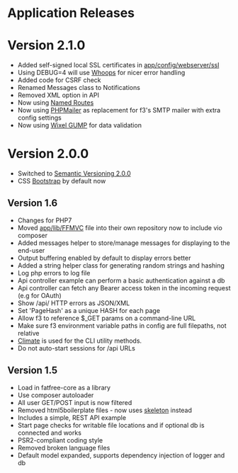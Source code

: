 # Application Releases

# Version 2.1.0

- Added self-signed local SSL certificates in [app/config/webserver/ssl](app/config/webserver/ssl)
- Using DEBUG=4 will use [Whoops](https://github.com/filp/whoops) for nicer error handling
- Added code for CSRF check
- Renamed Messages class to Notifications
- Removed XML option in API 
- Now using [Named Routes](https://fatfreeframework.com/base#NamedRoutes)
- Now using [PHPMailer](https://github.com/PHPMailer/PHPMailer) as replacement for f3's SMTP mailer with extra config settings
- Now using [Wixel GUMP](https://github.com/Wixel/GUMP) for data validation

# Version 2.0.0

- Switched to [Semantic Versioning 2.0.0](http://semver.org)
- CSS [Bootstrap](http://getbootstrap.com) by default now

## Version 1.6

- Changes for PHP7
- Moved [app/lib/FFMVC](https://github.com/vijinho/FFMVC) file into their own repository now to include vio composer
- Added messages helper to store/manage messages for displaying to the end-user
- Output buffering enabled by default to display errors better
- Added a string helper class for generating random strings and hashing
- Log php errors to log file
- Api controller example can perform a basic authentication against a db
- Api controller can fetch any Bearer access token in the incoming request (e.g for OAuth)
- Show /api/ HTTP errors as JSON/XML
- Set 'PageHash' as a unique HASH for each page
- Allow f3 to reference $_GET params on a command-line URL
- Make sure f3 environment variable paths in config are full filepaths, not relative
- [Climate](http://climate.thephpleague.com/) is used for the CLI utility methods.
- Do not auto-start sessions for /api URLs

## Version 1.5

- Load in fatfree-core as a library
- Use composer autoloader
- All user GET/POST input is now filtered
- Removed html5boilerplate files - now uses [skeleton](http://getskeleton.com) instead
- Includes a simple, REST API example
- Start page checks for writable file locations and if optional db is connected and works
- PSR2-compliant coding style
- Removed broken language files
- Default model expanded, supports dependency injection of logger and db
